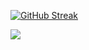 [![GitHub Streak](https://github-readme-streak-stats.herokuapp.com?user=Gressi-177)](https://git.io/streak-stats)

<picture>
    <source media="(prefers-color-scheme: dark)" srcset="https://github-readme-activity-graph.vercel.app/graph?username=Gressi-177&theme=github-dark&area=true&hide_border=true&custom_title=Past%20Months%20Activity&color=ffffff&bg_color=0e1116">
    <img align="center" src="https://github-readme-activity-graph.vercel.app/graph?username=Gressi-177&theme=github-light&area=true&hide_border=true&custom_title=Past%20Months%20Activity">
</picture>
